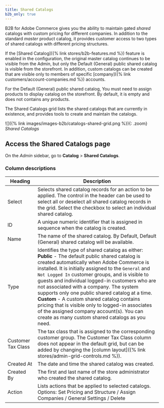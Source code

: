 ```yaml
---
title: Shared Catalogs
b2b_only: true
---
```


B2B for Adobe Commerce gives you the ability to maintain gated _shared_ catalogs with custom pricing for different companies. In addition to the standard _master_ product catalog, it provides customer access to two types of shared catalogs with different pricing structures.

If the [Shared Catalog]({% link stores/b2b-features.md %}) feature is enabled in the configuration, the original master catalog continues to be visible from the Admin, but only the Default (General) public shared catalog is visible from the storefront. In addition, custom catalogs can be created that are visible only to members of specific [company]({% link customers/account-companies.md %}) accounts.

For the Default (General) public shared catalog, You must need to assign products to display catalog on the storefront. By default, it is empty and does not contains any products.

The Shared Catalogs grid lists the shared catalogs that are currently in existence, and provides tools to create and maintain the catalogs.

![]({% link images/images-b2b/catalogs-shared-grid.png %}){: .zoom}
_Shared Catalogs_

## Access the Shared Catalogs page

On the _Admin_ sidebar, go to **Catalog** > **Shared Catalogs**.

### Column descriptions

|Heading|Description|
|--- |--- |
|Select|Selects shared catalog records for an action to be applied. The control in the header can be used to select all or deselect all shared catalog records in the grid. Select the checkbox to select an individual shared catalog.|
|ID|A unique numeric identifier that is assigned in sequence when the catalog is created.|
|Name|The name of the shared catalog. By Default, Default (General) shared catalog will be available.|
|Type|Identifies the type of shared catalog as either: <br/>**Public** - The default public shared catalog is created automatically when Adobe Commerce is installed. It is initially assigned to the `General` and `Not Logged In` customer groups, and is visible to guests and individual logged-in customers who are not associated with a company. The system supports only one public shared catalog at a time. <br/>**Custom** - A custom shared catalog contains pricing that is visible only to logged-in associates of the assigned company account(s). You can create as many custom shared catalogs as you need.|
|Customer Tax Class|The tax class that is assigned to the corresponding customer group. The Customer Tax Class column does not appear in the default grid, but can be added by changing the [column layout]({% link stores/admin-grid-controls.md %}).|
|Created At|The date and time the shared catalog was created.|
|Created By|The first and last name of the store administrator who created the shared catalog.|
|Action|Lists actions that be applied to selected catalogs. Options: Set Pricing and Structure / Assign Companies / General Settings / Delete|
